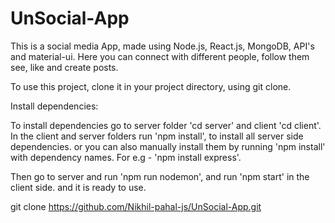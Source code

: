 # UnSocial-App
This is a social media App, made using Node.js, React.js, MongoDB, API's and material-ui.
Here you can connect with different people, follow them see, like and create posts.

 To use this project, clone it in your project directory, using git clone.

Install dependencies:

To install dependencies go to server folder 'cd server' and client 'cd client'.
In the client and server folders run 'npm install', to install all server side dependencies.
or you can also manually install them by running 'npm install' with dependency names.
For e.g - 'npm install express'.

Then go to server and run 'npm run nodemon', and run 'npm start' in the client side.
and it is ready to use.

  git clone https://github.com/Nikhil-pahal-js/UnSocial-App.git
